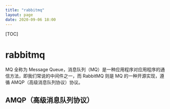 ```yaml
---
title: "rabbitmq"
layout: page
date: 2020-09-06 18:00
---
```


[TOC]

# rabbitmq

MQ 全称为 Message Queue，消息队列（MQ）是一种应用程序对应用程序的通信方法，即我们常说的中间件之一，而 RabbitMQ 则是 MQ 的一种开源实现，遵循 AMQP（高级消息队列协议）协议。

## AMQP（高级消息队列协议）
